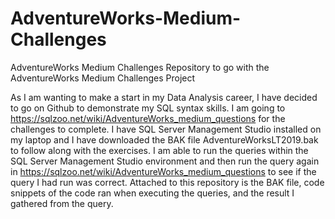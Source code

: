 # AdventureWorks-Medium-Challenges
AdventureWorks Medium Challenges Repository to go with the AdventureWorks Medium Challenges Project

As I am wanting to make a start in my Data Analysis career, I have decided to go on Github to demonstrate my SQL syntax skills. I am going to https://sqlzoo.net/wiki/AdventureWorks_medium_questions for the challenges to complete.
I have SQL Server Management Studio installed on my laptop and I have downloaded the BAK file AdventureWorksLT2019.bak to follow along with the exercises.
I am able to run the queries within the SQL Server Management Studio environment and then run the query again in https://sqlzoo.net/wiki/AdventureWorks_medium_questions to see if the query I had run was correct.
Attached to this repository is the BAK file, code snippets of the code ran when executing the queries, and the result I gathered from the query.
